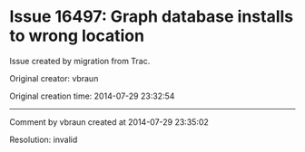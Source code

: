 # Issue 16497: Graph database installs to wrong location

Issue created by migration from Trac.

Original creator: vbraun

Original creation time: 2014-07-29 23:32:54




---

Comment by vbraun created at 2014-07-29 23:35:02

Resolution: invalid
